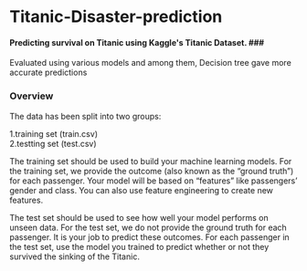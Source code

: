 # Titanic-Disaster-prediction
#### Predicting  survival on Titanic using Kaggle's Titanic Dataset. ### <br/>
Evaluated using various models and among them, Decision tree gave more accurate predictions

### Overview
The data has been split into two groups:

1.training set (train.csv) <br/>
2.testting set (test.csv)

The training set should be used to build your machine learning models. For the training set, we provide the outcome (also known as the “ground truth”) for each passenger. Your model will be based on “features” like passengers’ gender and class. You can also use feature engineering to create new features.

The test set should be used to see how well your model performs on unseen data. For the test set, we do not provide the ground truth for each passenger. It is your job to predict these outcomes. For each passenger in the test set, use the model you trained to predict whether or not they survived the sinking of the Titanic.


